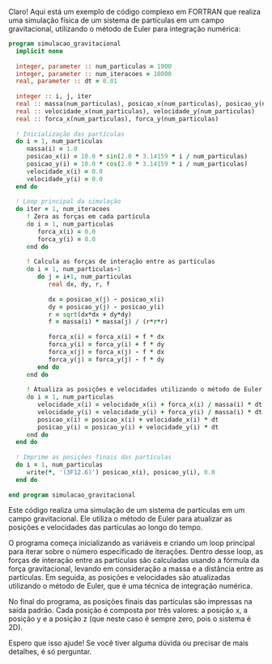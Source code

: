 Claro! Aqui está um exemplo de código complexo em FORTRAN que realiza uma simulação física de um sistema de partículas em um campo gravitacional, utilizando o método de Euler para integração numérica:

```fortran
program simulacao_gravitacional
  implicit none
  
  integer, parameter :: num_particulas = 1000
  integer, parameter :: num_iteracoes = 10000
  real, parameter :: dt = 0.01
  
  integer :: i, j, iter
  real :: massa(num_particulas), posicao_x(num_particulas), posicao_y(num_particulas)
  real :: velocidade_x(num_particulas), velocidade_y(num_particulas)
  real :: forca_x(num_particulas), forca_y(num_particulas)
  
  ! Inicialização das partículas
  do i = 1, num_particulas
     massa(i) = 1.0
     posicao_x(i) = 10.0 * sin(2.0 * 3.14159 * i / num_particulas)
     posicao_y(i) = 10.0 * cos(2.0 * 3.14159 * i / num_particulas)
     velocidade_x(i) = 0.0
     velocidade_y(i) = 0.0
  end do
  
  ! Loop principal da simulação
  do iter = 1, num_iteracoes
     ! Zera as forças em cada partícula
     do i = 1, num_particulas
        forca_x(i) = 0.0
        forca_y(i) = 0.0
     end do
     
     ! Calcula as forças de interação entre as partículas
     do i = 1, num_particulas-1
        do j = i+1, num_particulas
           real dx, dy, r, f
           
           dx = posicao_x(j) - posicao_x(i)
           dy = posicao_y(j) - posicao_y(i)
           r = sqrt(dx*dx + dy*dy)
           f = massa(i) * massa(j) / (r*r*r)
           
           forca_x(i) = forca_x(i) + f * dx
           forca_y(i) = forca_y(i) + f * dy
           forca_x(j) = forca_x(j) - f * dx
           forca_y(j) = forca_y(j) - f * dy
        end do
     end do
     
     ! Atualiza as posições e velocidades utilizando o método de Euler
     do i = 1, num_particulas
        velocidade_x(i) = velocidade_x(i) + forca_x(i) / massa(i) * dt
        velocidade_y(i) = velocidade_y(i) + forca_y(i) / massa(i) * dt
        posicao_x(i) = posicao_x(i) + velocidade_x(i) * dt
        posicao_y(i) = posicao_y(i) + velocidade_y(i) * dt
     end do
  end do
  
  ! Imprime as posições finais das partículas
  do i = 1, num_particulas
     write(*, '(3F12.6)') posicao_x(i), posicao_y(i), 0.0
  end do
    
end program simulacao_gravitacional
```

Este código realiza uma simulação de um sistema de partículas em um campo gravitacional. Ele utiliza o método de Euler para atualizar as posições e velocidades das partículas ao longo do tempo. 

O programa começa inicializando as variáveis e criando um loop principal para iterar sobre o número especificado de iterações. Dentro desse loop, as forças de interação entre as partículas são calculadas usando a fórmula da força gravitacional, levando em consideração a massa e a distância entre as partículas. Em seguida, as posições e velocidades são atualizadas utilizando o método de Euler, que é uma técnica de integração numérica.

No final do programa, as posições finais das partículas são impressas na saída padrão. Cada posição é composta por três valores: a posição x, a posição y e a posição z (que neste caso é sempre zero, pois o sistema é 2D).

Espero que isso ajude! Se você tiver alguma dúvida ou precisar de mais detalhes, é só perguntar.